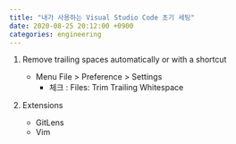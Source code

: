 ```yaml
---
title: "내가 사용하는 Visual Studio Code 초기 세팅"
date: 2020-08-25 20:12:00 +0900
categories: engineering
---
```


1. Remove trailing spaces automatically or with a shortcut
    - Menu File > Preference > Settings
        - 체크 : Files: Trim Trailing Whitespace

2. Extensions
    - GitLens
    - Vim
